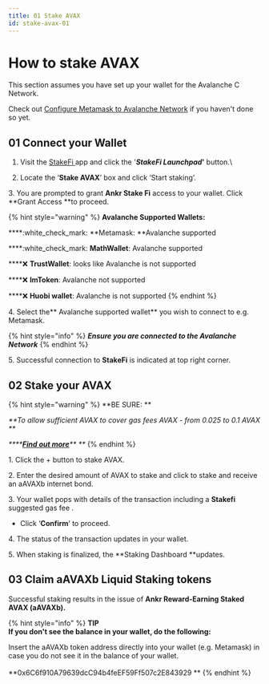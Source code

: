 ```yaml
---
title: 01 Stake AVAX
id: stake-avax-01
---
```


# How to stake AVAX

This section assumes you have set up your wallet for the Avalanche C Network.

Check out [Configure Metamask to Avalanche Network](metamask.md) if you haven't done so yet.

## 01 Connect your Wallet

1. Visit the [StakeFi ](https://stakefi.ankr.com)app and click the '_**StakeFi Launchpad**_**'** button.\

2. Locate the ‘**Stake AVAX**’ box and click ‘Start staking’.



<!-- ![](../../static/img/stake-avax.png) -->

3\. You are prompted to grant **Ankr Stake Fi** access to your wallet. Click \*\*Grant Access \*\*to proceed.

{% hint style="warning" %}
**Avalanche Supported Wallets:**

\*\*\*\*:white\_check\_mark: \*\*Metamask: \*\*Avalanche supported

\*\*\*\*:white\_check\_mark: **MathWallet**: Avalanche supported

\*\*\*\*:x: **TrustWallet**: looks like Avalanche is not supported

\*\*\*\*:x: **ImToken**: Avalanche not supported

\*\*\*\*:x: **Huobi wallet**: Avalanche is not supported
{% endhint %}

<!-- ![](<../../../.gitbook/assets/Screenshot 2021-09-20 at 16.16.16.png>) -->

4\. Select the\*\* Avalanche supported wallet\*\* you wish to connect to e.g. Metamask.

{% hint style="info" %}
_**Ensure you are connected to the Avalanche Network**_
{% endhint %}

<!-- ![](<../../../.gitbook/assets/check metamask.png>) -->

5\. Successful connection to **StakeFi** is indicated at top right corner.

<!-- ![Successful Connection](<../../../.gitbook/assets/Screenshot 2021-09-20 at 16.30.34.png>) -->

## 02 Stake your AVAX

{% hint style="warning" %}
\*\*BE SURE: \*\*

_\*\*To allow sufficient AVAX to cover gas fees AVAX - from 0.025 to 0.1 AVAX \*\*_

_\*\*\*\*_[_**Find out more**_](https://docs.avax.network/learn/platform-overview/transaction-fees)_\*\* \*\*_
{% endhint %}

1\. Click the + button to stake AVAX.

<!-- ![](<../../../.gitbook/assets/Screenshot 2021-09-20 at 16.32.22.png>) -->

2\. Enter the desired amount of AVAX to stake and click to stake and receive an aAVAXb internet bond.

<!-- ![](<../../../.gitbook/assets/Screenshot 2021-09-20 at 16.39.59.png>) -->

3\. Your wallet pops with details of the transaction including a **Stakefi** suggested gas fee .

<!-- ![](<../../../.gitbook/assets/Screenshot 2021-09-20 at 16.48.43.png>) -->

* Click ‘**Confirm**’ to proceed.

4\. The status of the transaction updates in your wallet.

<!-- ![](<../../../.gitbook/assets/Screenshot 2021-09-20 at 16.49.03.png>) -->

5\. When staking is finalized, the \*\*Staking Dashboard \*\*updates.

## 03 Claim aAVAXb Liquid Staking tokens

Successful staking results in the issue of **Ankr Reward-Earning Staked AVAX (aAVAXb).**

{% hint style="info" %}
**TIP**\
**If you don't see the balance in your wallet, do the following:**

Insert the aAVAXb token address directly into your wallet (e.g. Metamask) in case you do not see it in the balance of your wallet.\
\
\*\*0x6C6f910A79639dcC94b4feEF59Ff507c2E843929 \*\*
{% endhint %}
